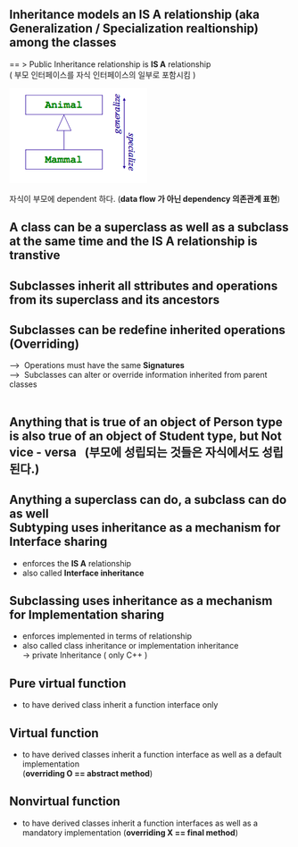 Inheritance models an IS A relationship (aka Generalization / Specialization realtionship) among the classes
---------------

== > Public Inheritance relationship is **IS A** relationship<br>
( 부모 인터페이스를 자식 인터페이스의 일부로 포함시킴 )

![screenshot](img/dependency.jpg)

자식이 부모에 dependent 하다. (**data flow 가 아닌 dependency 의존관계 표현**)

A class can be a superclass as well as a subclass at the same time and the IS A  relationship is transtive
---------------
Subclasses inherit all sttributes and operations from its superclass and its ancestors
---------------

Subclasses can be redefine inherited operations (**Overriding**)
---------------
-->&nbsp;&nbsp;Operations must have the same **Signatures**<br>
-->&nbsp;&nbsp;Subclasses can alter or override information inherited from parent classes
<br>
<br>

Anything that is true of an object of Person type is also true of an object of Student type, but Not vice - versa &nbsp;&nbsp;(부모에 성립되는 것들은 자식에서도 성립된다.)
----------------
Anything a superclass can do, a subclass can do as well
<br>
Subtyping uses inheritance as a mechanism for **Interface sharing**
----------------
- enforces the **IS A** relationship
- also called **Interface inheritance**

Subclassing uses inheritance as a mechanism for Implementation sharing
-----------------
- enforces implemented in terms of relationship
- also called class inheritance or implementation inheritance<br>-> private Inheritance ( only C++ )

Pure virtual function
-------------------
- to have derived class inherit a function interface only

Virtual function
---------------
- to have derived classes inherit a function interface as well as a default implementation<br> (**overriding O == abstract method**)

Nonvirtual function
-----------------
- to have derived classes inherit a function interfaces as well as a mandatory implementation (**overriding X == final method**)


